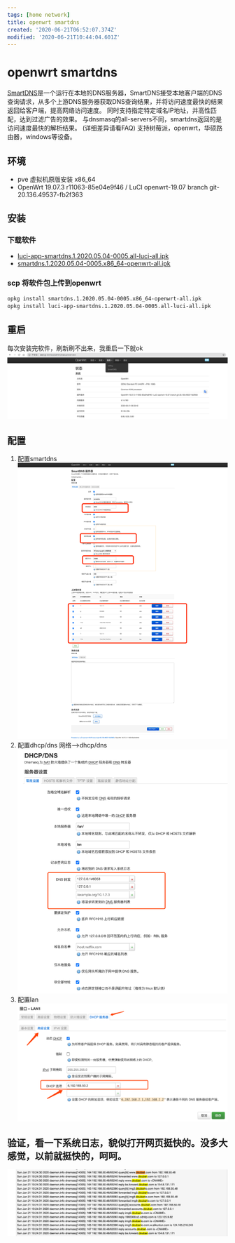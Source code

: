 ```yaml
---
tags: [home network]
title: openwrt smartdns
created: '2020-06-21T06:52:07.374Z'
modified: '2020-06-21T10:44:04.601Z'
---
```


# openwrt smartdns
[SmartDNS](https://github.com/pymumu/smartdns)是一个运行在本地的DNS服务器，SmartDNS接受本地客户端的DNS查询请求，从多个上游DNS服务器获取DNS查询结果，并将访问速度最快的结果返回给客户端，提高网络访问速度。 同时支持指定特定域名IP地址，并高性匹配，达到过滤广告的效果。
与dnsmasq的all-servers不同，smartdns返回的是访问速度最快的解析结果。 (详细差异请看FAQ)
支持树莓派，openwrt，华硕路由器，windows等设备。
## 环境
- pve 虚拟机原版安装 x86_64
- OpenWrt 19.07.3 r11063-85e04e9f46 / LuCI openwrt-19.07 branch git-20.136.49537-fb2f363
## 安装
### 下载软件
- [luci-app-smartdns.1.2020.05.04-0005.all-luci-all.ipk](https://github-production-release-asset-2e65be.s3.amazonaws.com/130578889/10883d00-8d9c-11ea-9fd9-8b5cc9f5e810?X-Amz-Algorithm=AWS4-HMAC-SHA256&X-Amz-Credential=AKIAIWNJYAX4CSVEH53A%2F20200621%2Fus-east-1%2Fs3%2Faws4_request&X-Amz-Date=20200621T064230Z&X-Amz-Expires=300&X-Amz-Signature=5c573017da757e27b53aff84bba0dd6d9a2a4a7e9dacab3f86f3cea9357a1c41&X-Amz-SignedHeaders=host&actor_id=27984436&repo_id=130578889&response-content-disposition=attachment%3B%20filename%3Dluci-app-smartdns.1.2020.05.04-0005.all-luci-all.ipk&response-content-type=application%2Foctet-stream)
- [smartdns.1.2020.05.04-0005.x86_64-openwrt-all.ipk](https://github-production-release-asset-2e65be.s3.amazonaws.com/130578889/2138b300-8d9c-11ea-9171-1e8ea7b029f9?X-Amz-Algorithm=AWS4-HMAC-SHA256&X-Amz-Credential=AKIAIWNJYAX4CSVEH53A%2F20200621%2Fus-east-1%2Fs3%2Faws4_request&X-Amz-Date=20200621T064526Z&X-Amz-Expires=300&X-Amz-Signature=9b30204869869ea790bcc38890bb4e07b53d9242c33e80883b9a53406a5da80e&X-Amz-SignedHeaders=host&actor_id=27984436&repo_id=130578889&response-content-disposition=attachment%3B%20filename%3Dsmartdns.1.2020.05.04-0005.x86_64-openwrt-all.ipk&response-content-type=application%2Foctet-stream)
### scp 将软件包上传到openwrt
```bash
opkg install smartdns.1.2020.05.04-0005.x86_64-openwrt-all.ipk
opkg install luci-app-smartdns.1.2020.05.04-0005.all-luci-all.ipk
```
## 重启
每次安装完软件，刷新刷不出来，我重启一下就ok
![](attachments/Clipboard_2020-06-21-14-59-57.png)
## 配置
1. 配置smartdns
![](attachments/Clipboard_2020-06-21-18-37-03.png)
2. 配置dhcp/dns
网络-->dhcp/dns
![](attachments/Clipboard_2020-06-21-18-39-06.png)
3. 配置lan
![](attachments/Clipboard_2020-06-21-18-41-13.png)
## 验证，看一下系统日志，貌似打开网页挺快的。没多大感觉，以前就挺快的，呵呵。
![](attachments/Clipboard_2020-06-21-18-42-11.png)





